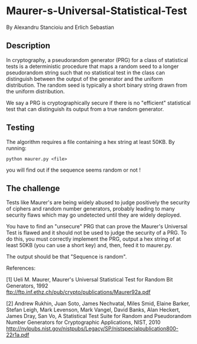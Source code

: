 # Maurer-s-Universal-Statistical-Test
By Alexandru Stancioiu and Erlich Sebastian

## Description

In cryptography, a pseudorandom generator (PRG) for a class of statistical tests is a deterministic procedure
that maps a random seed to a longer pseudorandom string such that no statistical test in the class can distinguish
between the output of the generator and the uniform distribution. The random seed is typically a short binary string
drawn from the uniform distribution.

We say a PRG is cryptographically secure if there is no "efficient" statistical test that can distinguish its output
from a true random generator.

## Testing

The algorithm requires a file containing a hex string at least 50KB.
By running:

```
python maurer.py <file>
```

you will find out if the sequence seems random or not !

## The challenge

Tests like Maurer's are being widely abused to judge positively the security of ciphers and
random number generators, probably leading to many security flaws which may go undetected until they are
widely deployed.

You have to find an "unsecure" PRG that can prove the Maurer's Universal Test is flawed and it should not be
used to judge the security of a PRG.
To do this, you must correctly implement the PRG, output a hex string of at least 50KB (you can use a short key) and,
then, feed it to maurer.py.

The output should be that "Sequence is random".

References:

[1] Ueli M. Maurer, Maurer's Universal Statistical Test for Random Bit Generators, 1992
ftp://ftp.inf.ethz.ch/pub/crypto/publications/Maurer92a.pdf

[2] Andrew Rukhin, Juan Soto, James Nechvatal, Miles Smid, Elaine Barker, Stefan Leigh, Mark Levenson,
Mark Vangel, David Banks, Alan Heckert, James Dray, San Vo, A Statistical Test Suite for Random and
Pseudorandom Number Generators for Cryptographic Applications, NIST, 2010
http://nvlpubs.nist.gov/nistpubs/Legacy/SP/nistspecialpublication800-22r1a.pdf
